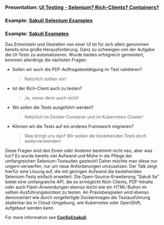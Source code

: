 
### Presentation: [UI Testing - Selenium? Rich-Clients? Containers?](https://rawgit.com/toschneck/presentation/apex-connect-2018/index.html#/)


### Example: [Sakuli Selenium Examples](https://github.com/ConSol/sakuli-examples/tree/master/java-selenium-example)
### Example: [Sakuli Examples](https://github.com/consol/sakuli-examples)

Das Entwickeln und Gestalten von einer UI ist für sich allein genommen bereits eine große Herausforderung. Ganz zu schweigen von der Aufgabe die UI-Tests zu automatisieren. Wurde beides erfolgreich gemeistert, kommen allerdings die nächsten Fragen:

* Sollen wir auch die PDF-Auftragsbestätigung im Test validieren?
  > Natürlich sollten wir!

* Ist der Rich-Client auch zu testen?
  > Ja, wieso denn auch nicht!

* Wo sollen die Tests ausgeführt werden?
  > Natürlich im Docker-Container und im Kubernetes-Cluster!

* Können wir die Tests auf ein anderes Framework migrieren?
  > Was bringt uns das? Wir wollen die bestehenden Tests doch weiterverwenden!

Diese Fragen sind den Einen oder Anderen bestimmt nicht neu, aber was tun? Es wurde bereits viel Aufwand und Mühe in die Pflege der umfangreichen Selenium-Testsuiten gesteckt! Daher möchte man diese nur ungern verwerfen, nur um neue Anforderungen umzusetzen. Der Talk zeigt hierfür eine Lösung auf, die mit geringen Aufwand die bestehenden Selenium-Tests einfach erweitert. Die Open-Source-Erweiterung "Sakuli Se" bietet eine umfangreiche API, die es ermöglicht Rich-Clients, PDF-Inhalte oder auch Flash-Anwendungen ebenso leicht wie ein HTML-Button im selben Ausführungskontext zu testen. An Praxisbeispielen wird ebenso demonstriert wie durch vorgefertigte Dockerimages die Testausführung skalierbar bis in Cloud-Umgebung, wie Kubernetes oder OpenShift, aufgebaut werden kann.


For more information see __[ConSol/sakuli](https://github.com/ConSol/sakuli)__.
